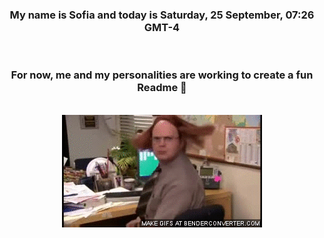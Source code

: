 


<div align="center">
<h3 >My name is Sofia and today is Saturday, 25 September, 07:26 GMT-4</h3><br>
<h3 >For now, me and my personalities are working to create a fun Readme 👋
</h3><br>
<img src='img/dwight.gif' alt='working...'/>
</div>
